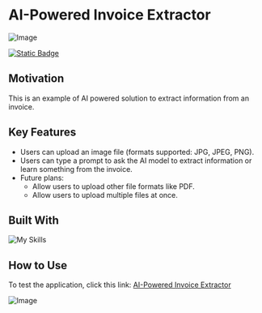 # AI-Powered Invoice Extractor

![Image](https://github.com/user-attachments/assets/a3a05391-b9b7-4c74-98a2-b767465af608)

[![Static Badge](https://img.shields.io/badge/Back_to_Portfolio_Page-red?style=for-the-badge&logo=github&labelColor=black)](https://izzad2413.github.io/nazmirulizzadnassir.github.io/)


## Motivation
This is an example of AI powered solution to extract information from an invoice.


## Key Features
- Users can upload an image file (formats supported: JPG, JPEG, PNG).
- Users can type a prompt to ask the AI model to extract information or learn something from the invoice.
- Future plans:
    - Allow users to upload other file formats like PDF.
    - Allow users to upload multiple files at once.


## Built With 

![My Skills](https://go-skill-icons.vercel.app/api/icons?i=vscode,python,streamlit&titles=true)

## How to Use

To test the application, click this link: [AI-Powered Invoice Extractor](https://ai-powered-invoice-extractor-zadata-intelligence.streamlit.app/)

![Image](https://github.com/user-attachments/assets/05ef33e7-7b65-418f-acb8-0f39949f0097)